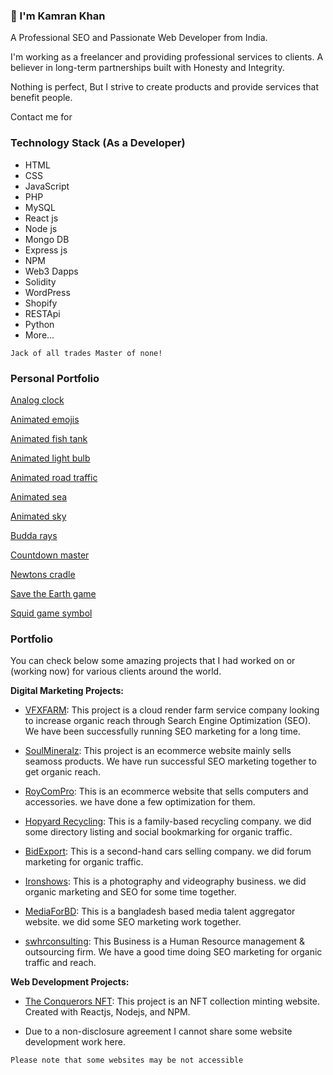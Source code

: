 ### 👋 I'm Kamran Khan

A Professional SEO and Passionate Web Developer from India.

I'm working as a freelancer and providing professional services to clients. A believer in long-term partnerships built with 
Honesty and Integrity.

Nothing is perfect, But I strive to create products and provide services that benefit people.

Contact me for 
### Technology Stack (As a Developer)

- HTML
- CSS
- JavaScript
- PHP
- MySQL
- React js
- Node js
- Mongo DB
- Express js
- NPM
- Web3 Dapps
- Solidity
- WordPress
- Shopify
- RESTApi
- Python
- More...

`Jack of all trades Master of none!`

### Personal Portfolio

[Analog clock](https://khank8476.github.io/analog-clock/)

[Animated emojis](https://khank8476.github.io/animated-emojis/)

[Animated fish tank](https://khank8476.github.io/animated-fish-tank/)

[Animated light bulb](https://khank8476.github.io/animated-light-bulb/)

[Animated road traffic](https://khank8476.github.io/animated-road-traffic/)

[Animated sea](https://khank8476.github.io/animated-sea/)

[Animated sky](https://khank8476.github.io/animated-sky/)

[Budda rays](https://khank8476.github.io/buddha-rays/)

[Countdown master](https://khank8476.github.io/countdown-master/)

[Newtons cradle](https://khank8476.github.io/newtons-cradle/)

[Save the Earth game](https://khank8476.github.io/save-the-earth-game/)

[Squid game symbol](https://khank8476.github.io/squid-game-symbol/)

### Portfolio

You can check below some amazing projects that I had worked on or (working now) for various clients around the world.

**Digital Marketing Projects:**

- [VFXFARM](https://vfxfarm.com): This project is a cloud render farm service company looking to increase organic reach through 
Search Engine Optimization (SEO). We have been successfully running SEO marketing for a long time.

- [SoulMineralz](https://soulmineralz.ca): This project is an ecommerce website mainly sells seamoss products. 
We have run successful SEO marketing together to get organic reach.

- [RoyComPro](https://roycompro.com): This is an ecommerce website that sells computers and accessories. we have done a few optimization
for them.

- [Hopyard Recycling](https://hopyardrecycling.com): This is a family-based recycling company. we did some directory listing and social bookmarking for organic traffic.

- [BidExport](https://bidexport.com): This is a second-hand cars selling company. we did forum marketing for organic traffic.

- [Ironshows](https://ironshows.com): This is a photography and videography business. we did organic marketing and SEO for some time together.

- [MediaForBD](https://mediaforbd.com): This is a bangladesh based media talent aggregator website. we did some SEO marketing work together.

- [swhrconsulting](https://swhrconsulting.com): This Business is a Human Resource management & outsourcing firm. We have a good time doing SEO marketing for organic traffic and reach.


**Web Development Projects:**

- [The Conquerors NFT](https://theconquerorsnft.com): This project is an NFT collection minting website. Created with Reactjs, Nodejs, and NPM.

- Due to a non-disclosure agreement I cannot share some website development work here.

`Please note that some websites may be not accessible`

